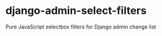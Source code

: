 django-admin-select-filters
===========================

Pure JavaScript selectbox filters for Django admin change list